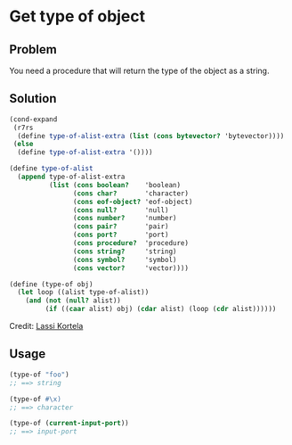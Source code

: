 # Get type of object

## Problem

You need a procedure that will return the type of the object as a string.

## Solution

```Scheme
(cond-expand
 (r7rs
  (define type-of-alist-extra (list (cons bytevector? 'bytevector))))
 (else
  (define type-of-alist-extra '())))

(define type-of-alist
  (append type-of-alist-extra
          (list (cons boolean?    'boolean)
                (cons char?       'character)
                (cons eof-object? 'eof-object)
                (cons null?       'null)
                (cons number?     'number)
                (cons pair?       'pair)
                (cons port?       'port)
                (cons procedure?  'procedure)
                (cons string?     'string)
                (cons symbol?     'symbol)
                (cons vector?     'vector))))

(define (type-of obj)
  (let loop ((alist type-of-alist))
    (and (not (null? alist))
         (if ((caar alist) obj) (cdar alist) (loop (cdr alist))))))
```

Credit: [Lassi Kortela](https://github.com/lassik)

## Usage

```Scheme
(type-of "foo")
;; ==> string

(type-of #\x)
;; ==> character

(type-of (current-input-port))
;; ==> input-port
```
